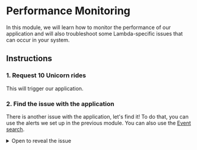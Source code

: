 # Performance Monitoring
In this module, we will learn how to monitor the performance of our application and will also troubleshoot some Lambda-specific issues that can occur in your system.

## Instructions
### 1. Request 10 Unicorn rides
This will trigger our application.

### 2. Find the issue with the application
There is another issue with the application, let's find it! To do that, you can use the alerts we set up in the previous module. You can also use the [Event search](https://dashboard.epsagon.com/search).

<details>
<summary>Open to reveal the issue</summary>
The function CalcSalaries often times out. This is because the `/unicorn/{Name}` endpoint of the stable API sometimes takes a long time to complete (can you tell for which unicorn?).

When an API is performing poorly, it may impact our application costs. In extreme cases, it may impact our customers experience as well (our poor unicorns won't get their paycheck!). A possible fix for this would be to extend the timeout of the function. A better fix would be to troubleshoot the API, and understand why it is performing poorly: Is it because of we are in a different region? Does it have a temporary problem? Is there a better way to invoke it? (single action vs. batch for example)
</details>